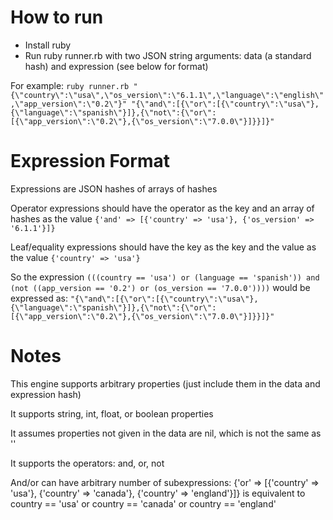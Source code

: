 How to run
==========
* Install ruby
* Run ruby runner.rb with two JSON string arguments: data (a standard hash) and expression (see below for format)

For example: `ruby runner.rb "{\"country\":\"usa\",\"os_version\":\"6.1.1\",\"language\":\"english\",\"app_version\":\"0.2\"}" "{\"and\":[{\"or\":[{\"country\":\"usa\"},{\"language\":\"spanish\"}]},{\"not\":{\"or\":[{\"app_version\":\"0.2\"},{\"os_version\":\"7.0.0\"}]}}]}"`

Expression Format
=================
Expressions are JSON hashes of arrays of hashes

Operator expressions should have the operator as the key and an array of hashes as the value `{'and' => [{'country' => 'usa'}, {'os_version' => '6.1.1'}]}`

Leaf/equality expressions should have the key as the key and the value as the value `{'country' => 'usa'}`

So the expression `(((country == 'usa') or (language == 'spanish')) and (not ((app_version == '0.2') or (os_version == '7.0.0'))))` would be expressed as:
`"{\"and\":[{\"or\":[{\"country\":\"usa\"},{\"language\":\"spanish\"}]},{\"not\":{\"or\":[{\"app_version\":\"0.2\"},{\"os_version\":\"7.0.0\"}]}}]}"`

Notes
=====
This engine supports arbitrary properties (just include them in the data and expression hash)

It supports string, int, float, or boolean properties

It assumes properties not given in the data are nil, which is not the same as ''

It supports the operators: and, or, not

And/or can have arbitrary number of subexpressions: {'or' => [{'country' => 'usa'}, {'country' => 'canada'}, {'country' => 'england'}]} is equivalent to country == 'usa' or country == 'canada' or country == 'england'
